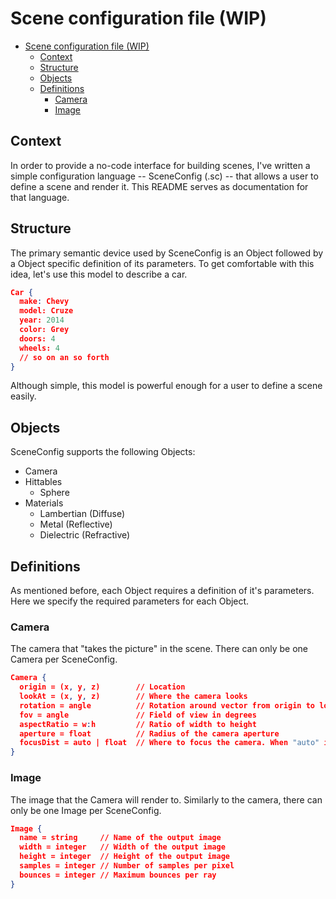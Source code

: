 # Scene configuration file (WIP)

- [Scene configuration file (WIP)](#scene-configuration-file-wip)
  - [Context](#context)
  - [Structure](#structure)
  - [Objects](#objects)
  - [Definitions](#definitions)
    - [Camera](#camera)
    - [Image](#image)

## Context
In order to provide a no-code interface for building scenes, I've written a simple configuration language -- SceneConfig (.sc) -- that allows a user to define a scene and render it. This README serves as documentation for that language.

## Structure
The primary semantic device used by SceneConfig is an Object followed by a Object specific definition of its parameters. To get comfortable with this idea, let's use this model to describe a car.

```json
Car {
  make: Chevy
  model: Cruze
  year: 2014
  color: Grey
  doors: 4
  wheels: 4
  // so on an so forth
}
```

Although simple, this model is powerful enough for a user to define a scene easily.

## Objects
SceneConfig supports the following Objects:

* Camera
* Hittables
  * Sphere
* Materials
  * Lambertian (Diffuse)
  * Metal (Reflective)
  * Dielectric (Refractive)

## Definitions
As mentioned before, each Object requires a definition of it's parameters. Here we specify the required parameters for each Object.

### Camera
The camera that "takes the picture" in the scene. There can only be one Camera per SceneConfig.
```json
Camera {
  origin = (x, y, z)        // Location
  lookAt = (x, y, z)        // Where the camera looks
  rotation = angle          // Rotation around vector from origin to lookAt in degrees
  fov = angle               // Field of view in degrees
  aspectRatio = w:h         // Ratio of width to height
  aperture = float          // Radius of the camera aperture
  focusDist = auto | float  // Where to focus the camera. When "auto" is specified, the camera will focus on the lookAt point.
}
```

### Image
The image that the Camera will render to. Similarly to the camera, there can only be one Image per SceneConfig.
```json
Image {
  name = string     // Name of the output image
  width = integer   // Width of the output image
  height = integer  // Height of the output image
  samples = integer // Number of samples per pixel
  bounces = integer // Maximum bounces per ray
}
```